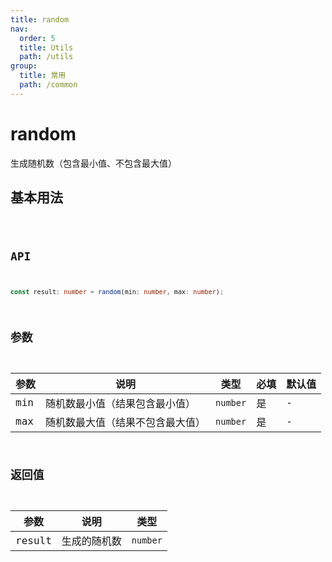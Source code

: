 ```yaml
---
title: random
nav:
  order: 5
  title: Utils
  path: /utils
group:
  title: 常用
  path: /common
---
```


# random

生成随机数（包含最小值、不包含最大值）

## 基本用法

<code src="./demos/demo1.tsx" />

## API

```ts
const result: number = random(min: number, max: number);
```

## 参数

| 参数 | 说明                             | 类型     | 必填 | 默认值 |
| ---- | -------------------------------- | -------- | ---- | ------ |
| min  | 随机数最小值（结果包含最小值）   | `number` | 是   | -      |
| max  | 随机数最大值（结果不包含最大值） | `number` | 是   | -      |

## 返回值

| 参数   | 说明         | 类型     |
| ------ | ------------ | -------- |
| result | 生成的随机数 | `number` |
